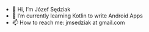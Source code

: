 - 👋 Hi, I’m Józef Sędziak
- 🌱 I’m currently learning Kotlin to write Android Apps
- 📫 How to reach me: jmsedziak at gmail.com





